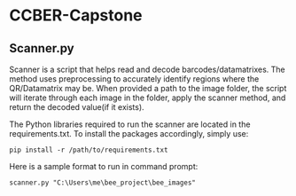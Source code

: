 # CCBER-Capstone

## Scanner.py
Scanner is a script that helps read and decode barcodes/datamatrixes. The method uses preprocessing to accurately identify regions where the 
QR/Datamatrix may be. When provided a path to the image folder, the script will iterate through each image in the folder, apply the scanner method, and return the decoded value(if it exists).

The Python libraries required to run the scanner are located in the requirements.txt. To install the packages accordingly, simply use:
```
pip install -r /path/to/requirements.txt
```
Here is a sample format to run in command prompt:
```
scanner.py "C:\Users\me\bee_project\bee_images"
```
